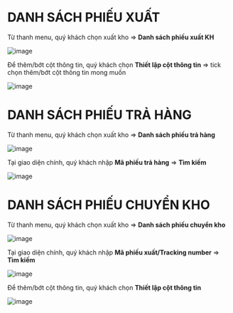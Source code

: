 # DANH SÁCH PHIẾU XUẤT

Từ thanh menu, quý khách chọn xuất kho => **Danh sách phiếu xuất KH**
 
![image](https://user-images.githubusercontent.com/109578103/202603608-11e2f245-f480-4f4a-8b1c-e1a675436985.png)

Để thêm/bớt cột thông tin, quý khách chọn **Thiết lập cột thông tin** => tick chọn thêm/bớt cột thông tin mong muốn

![image](https://user-images.githubusercontent.com/109578103/202603631-8a50b8ce-bd5e-4942-a467-9ce4f6d2bb78.png)

# DANH SÁCH PHIẾU TRẢ HÀNG
Từ thanh menu, quý khách chọn xuất kho => **Danh sách phiếu trả hàng**
 
![image](https://user-images.githubusercontent.com/109578103/202603664-056c229b-e078-4bb9-9b87-c4ac58d668d8.png)
 
Tại giao diện chính, quý khách nhập **Mã phiếu trả hàng** => **Tìm kiếm**
 
![image](https://user-images.githubusercontent.com/109578103/202603700-5987ca72-ec78-47ed-a2de-880f65fe3d24.png)
 
# DANH SÁCH PHIẾU CHUYỂN KHO
Từ thanh menu, quý khách chọn xuất kho => **Danh sách phiếu chuyển kho**

![image](https://user-images.githubusercontent.com/109578103/202603758-30c0a887-c8a3-40cd-b6b5-f1cc2c1aec7c.png)

Tại giao diện chính, quý khách nhập **Mã phiếu xuất/Tracking number** => **Tìm kiếm**
 
![image](https://user-images.githubusercontent.com/109578103/202603800-522c017c-630a-4221-8357-777c0901a768.png)
  
Để thêm/bớt cột thông tin, quý khách chọn **Thiết lập cột thông tin**
 
![image](https://user-images.githubusercontent.com/109578103/202603824-5617cdf4-43be-490d-bd72-e4edca82eec2.png)


